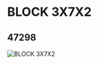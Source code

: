 # BLOCK 3X7X2
## 47298
![BLOCK 3X7X2](https://lc-www-live-s.legocdn.com/media/bricks/5/2/4217812.jpg)